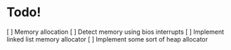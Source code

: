 # Todo!
[ ] Memory allocation
    [ ] Detect memory using bios interrupts
    [ ] Implement linked list memory allocator
    [ ] Implement some sort of heap allocator
